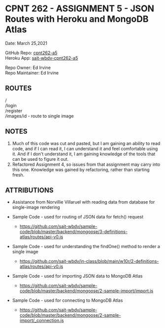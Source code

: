# CPNT 262 - ASSIGNMENT 5 - JSON Routes with Heroku and MongoDB Atlas  

Date:  March 25,2021  

GitHub Repo: [cpnt262-a5](https://github.com/edirvine333/cpnt262-a5)    
Heroku App: [sait-wbdv-cpnt262-a5](https://sait-wbdv-cpnt262-a5.herokuapp.com/)    

Repo Owner: Ed Irvine  
Repo Maintainer: Ed Irvine  

## ROUTES
/    
/login  
/register  
/images/id - route to single image    


## NOTES  

1.  Much of this code was cut and pasted, but I am gaining an ability to read code, and if I can read it, I can understand it and feel comfortable using it.  And if I don't understand it, I am gaining knowledge of the tools that can be used to figure it out.  
2.  Refactored Assignment 4, so issues from that assignment may carry into this one.  Knowledge was gained by refactoring, rather than starting fresh.  

## ATTRIBUTIONS 

- Assistance from Norvillie Villaruel with reading data from database for single-image rendering

- Sample Code - used for routing of JSON data for fetch() request  
  - https://github.com/sait-wbdv/sample-code/blob/master/backend/mongoose/3-definitions-atlas/routes/api-v0.js

- Sample Code - used for understanding the findOne() method to render a single image   
  - https://github.com/sait-wbdv/in-class/blob/main/w10r/2-definitions-atlas/routes/api-v0.js

- Sample Code -  used for importing JSON data to MongoDB Atlas  
  - https://github.com/sait-wbdv/sample-code/blob/master/backend/mongoose/2-sample-import/import.js  

- Sample Code - used for connecting to MongoDB Atlas
  - https://github.com/sait-wbdv/sample-code/blob/master/backend/mongoose/2-sample-import/_connection.js

